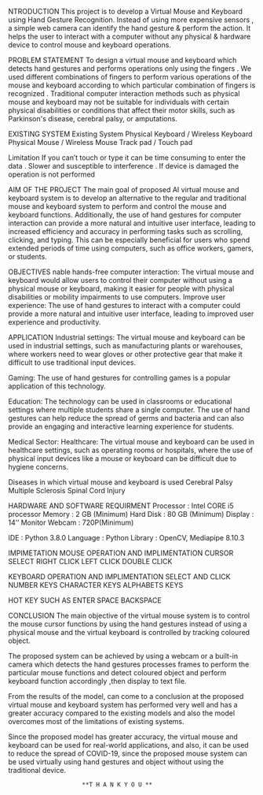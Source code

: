 NTRODUCTION
This project is to develop a Virtual Mouse and Keyboard using Hand Gesture   Recognition.
Instead of using more expensive sensors , a simple web camera can identify the hand gesture & perform the action. 
It helps the user to interact with a computer without any physical & hardware device to control mouse and keyboard operations. 

PROBLEM STATEMENT 
To design a virtual mouse and keyboard which detects hand gestures and performs  operations only using the fingers . 
We used different combinations of fingers to perform various operations of the mouse and keyboard according to which particular combination of fingers is recognized . 
Traditional computer interaction methods such as physical mouse and keyboard may not be suitable for individuals with certain physical disabilities or conditions that affect their motor skills, such as Parkinson's disease, cerebral palsy, or amputations.


EXISTING SYSTEM
Existing System
Physical Keyboard / Wireless Keyboard
Physical Mouse / Wireless Mouse
Track pad / Touch pad 

Limitation
If you can’t touch or type it can be time consuming to enter the data .
Slower and susceptible to interference . 
If device is damaged the operation is not performed

AIM OF THE PROJECT
The main goal of proposed AI virtual mouse and keyboard  system is to develop an alternative to the regular and traditional mouse and keyboard system to perform and control the mouse and keyboard functions.
Additionally, the use of hand gestures for computer interaction can provide a more natural and intuitive user interface, leading to increased efficiency and accuracy in performing tasks such as scrolling, clicking, and typing.
This can be especially beneficial for users who spend extended periods of time using computers, such as office workers, gamers, or students.

OBJECTIVES
nable hands-free computer interaction: The virtual mouse and keyboard would allow users to       control their computer without using a physical mouse or keyboard, making it easier for people with physical disabilities or mobility impairments to use computers.
Improve user experience: The use of hand gestures to interact with a computer could provide a more natural and intuitive user interface, leading to improved user experience and productivity.

APPLICATION
Industrial settings: The virtual mouse and keyboard can be used in industrial settings, such as manufacturing plants or 
     warehouses, where workers need to wear gloves or other protective gear that make it difficult to use traditional input devices.

Gaming: The use of hand gestures for controlling games is a popular application of this technology.

Education: The technology can be used in classrooms or educational settings where multiple students share a 
     single computer. The use of hand gestures can help reduce the spread of germs and bacteria and can also provide 
     an engaging and interactive learning experience for students.

Medical Sector: 
Healthcare: The virtual mouse and keyboard can be used in healthcare settings, such as operating rooms or 
     hospitals, where the use of physical input devices like a mouse or keyboard can be difficult due to hygiene concerns.

Diseases in which virtual mouse and keyboard is used
         Cerebral Palsy 
         Multiple Sclerosis 
         Spinal Cord Injury


HARDWARE AND SOFTWARE REQUIRMENT
Processor    : Intel CORE i5 processor
Memory       : 2 GB (Minimum)
Hard Disk    : 80 GB (Minimum)
Display      : 14’’ Monitor 
Webcam       : 720P(Minimum) 

IDE          : Python 3.8.0
Language     : Python
Library      : OpenCV, Mediapipe 8.10.3


IMPIMETATION
MOUSE OPERATION AND IMPLIMENTATION
CURSOR
SELECT
RIGHT CLICK
LEFT CLICK
DOUBLE CLICK

KEYBOARD OPERATION AND IMPLIMENTATION
SELECT AND CLICK 
NUMBER KEYS 
CHARACTER KEYS 
ALPHABETS KEYS

HOT KEY SUCH AS
ENTER 
SPACE
BACKSPACE

CONCLUSION
The main objective of the virtual mouse system is to control the mouse cursor functions by using the hand 
     gestures instead of using a physical mouse and the virtual keyboard is controlled by tracking coloured object.

The proposed system can be achieved by using a webcam or a built-in camera which detects the hand gestures 
     processes frames to perform the particular mouse functions and detect coloured object and perform keyboard 
     function accordingly ,then display to text file.

From the results of the model, can come to a conclusion at the proposed virtual mouse and keyboard system 
     has performed very well and has a greater accuracy compared to the existing models and also the model 
     overcomes most of the limitations of existing systems.

Since the proposed model has greater accuracy, the virtual mouse and keyboard can be used for real-world 
     applications, and also, it can be used to reduce the spread of COVID-19, since the proposed mouse system can 
     be used virtually using hand gestures and object without using the traditional device.


                         **T H A N K Y O U **



